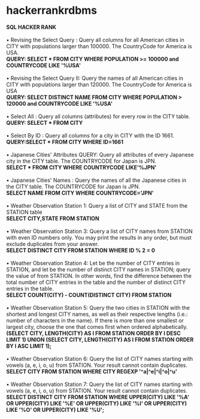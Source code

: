 # hackerrankrdbms
<table>
<tr>
<b>SQL HACKER RANK </b> <br> <br>
</tr>
<tr>
•	Revising the Select Query : Query all columns for all American cities in CITY with populations larger than 100000. The CountryCode for America is USA. 
   <br> 
   <b> QUERY:  SELECT * FROM CITY WHERE POPULATION >= 100000 and COUNTRYCODE LIKE '%USA' </b>  <br>
  <br> 
</tr>
<tr>
•	Revising the Select Query II: Query the names of all American cities in CITY with populations larger than 120000. The CountryCode for America is USA <br> 
 <b> QUERY: SELECT DISTINCT NAME FROM CITY WHERE POPULATION > 120000 and COUNTRYCODE LIKE '%USA' </b>   <br>
 <br>
</tr>
<tr>
•	Select All : Query all columns (attributes) for every row in the CITY table.  <br>
<b> QUERY: SELECT * FROM CITY </b>  <br> 
<br>
</tr>
<tr>
•	Select By ID : Query all columns for a city in CITY with the ID 1661.  <br>
<b>QUERY:SELECT * FROM CITY WHERE ID=1661 </b>  <br>
<br>
</tr>
<tr>
• Japanese Cities' Attributes QUERY: Query all attributes of every Japanese city in the CITY table. The COUNTRYCODE for Japan is JPN.  <br>
<b> SELECT * FROM CITY WHERE COUNTRYCODE LIKE'%JPN'  </b> <br>
<br>
</tr>
<tr>
• Japanese Cities' Names : Query the names of all the Japanese cities in the CITY table. The COUNTRYCODE for Japan is JPN. <br>
<b> SELECT NAME FROM CITY WHERE COUNTRYCODE='JPN'  </b> <br>
<br>
</tr>
<tr>
• Weather Observation Station 1: Query a list of CITY and STATE from the STATION table <br>
<b> SELECT CITY,STATE FROM STATION  </b> <br>
<br>
</tr> 
<tr>
• Weather Observation Station 3: Query a list of CITY names from STATION with even ID numbers only. You may print the results in any order, but must exclude duplicates from your answer.  <br>
<b> SELECT DISTINCT CITY FROM STATION  WHERE ID % 2 = 0  </b> <br>
<br>
</tr> 
<tr>
• Weather Observation Station 4: Let  be the number of CITY entries in STATION, and let  be the number of distinct CITY names in STATION; query the value of  from STATION. In other words, find the difference between the total number of CITY entries in the table and the number of distinct CITY entries in the table.   <br>
<b> SELECT COUNT(CITY) - COUNT(DISTINCT CITY) FROM STATION  </b> <br>
<br>
</tr> 
<tr>
• Weather Observation Station 5: Query the two cities in STATION with the shortest and longest CITY names, as well as their respective lengths (i.e.: number of characters in the name). If there is more than one smallest or largest city, choose the one that comes first when ordered alphabetically.  <br>
<b>  (SELECT CITY, LENGTH(CITY) AS l FROM STATION ORDER BY l DESC LIMIT 1) UNION (SELECT CITY, LENGTH(CITY) AS l FROM STATION ORDER BY l ASC LIMIT 1);  </b> <br>
<br>
</tr> 
<tr>
• Weather Observation Station 6: Query the list of CITY names starting with vowels (a, e, i, o, u) from STATION. Your result cannot contain duplicates.  <br>
<b>  SELECT CITY FROM STATION WHERE CITY REGEXP '^a|^e|^i|^o|^u'  </b> <br>
<br>
</tr> 
<tr>
• Weather Observation Station 7: Query the list of CITY names starting with vowels (a, e, i, o, u) from STATION. Your result cannot contain duplicates.  <br>
<b>  SELECT DISTINCT CITY 
FROM   STATION 
WHERE  UPPER(CITY) LIKE '%A' 
   OR  UPPER(CITY) LIKE '%E' 
   OR  UPPER(CITY) LIKE '%I' 
   OR  UPPER(CITY) LIKE '%O' 
   OR  UPPER(CITY) LIKE '%U';  </b> <br>
<br>
</tr> 
